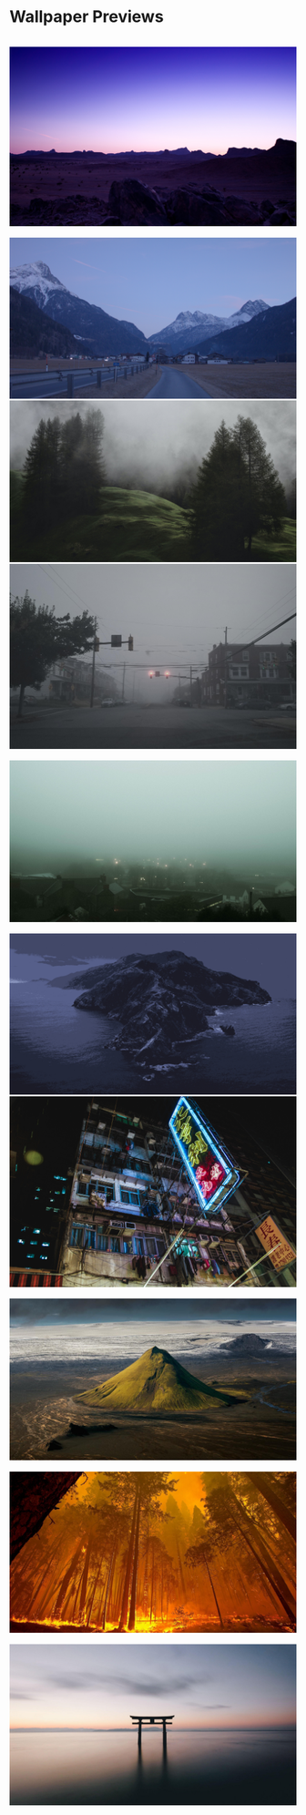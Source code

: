 # Wallpaper Previews

<img src="001-city.png" alt=""/>
<img src="002-city.png" alt=""/>
<img src="003-daydream.png" alt=""/>
<img src="004-desert.png" alt=""/>
<img src="005-desert.png" alt=""/>
<img src="006-despair.png" alt=""/>
<img src="007-foggy-hill.png" alt=""/>
<img src="008-foggy-town.png" alt=""/>
<img src="009-foggy-town.png" alt=""/>
<img src="010-foggy-town.png" alt=""/>
<img src="011-store.png" alt=""/>
<img src="012-landscape.png" alt=""/>
<img src="013-mountain.png" alt=""/>
<img src="014-island.png" alt=""/>
<img src="015-japan.png" alt=""/>
<img src="016-landscape.png" alt=""/>
<img src="017-mountain.png" alt=""/>
<img src="018-mountain.png" alt=""/>
<img src="019-pier.png" alt=""/>
<img src="020-power.png" alt=""/>
<img src="021-pebbles.png" alt=""/>
<img src="022-gate.png" alt=""/>
<img src="023-shore.png" alt=""/>
<img src="024-shore.png" alt=""/>
<img src="025-sakura.png" alt=""/>

